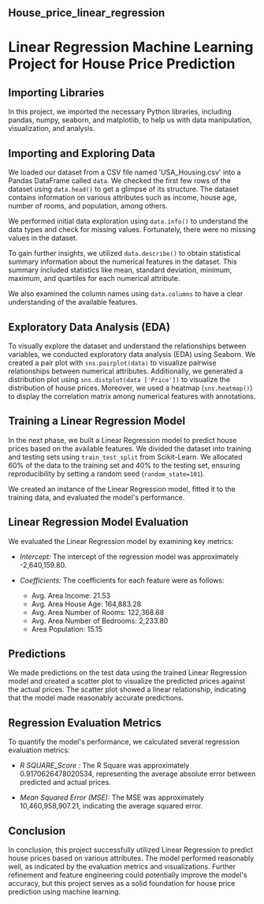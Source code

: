 ## House_price_linear_regression
# Linear Regression Machine Learning Project for House Price Prediction

## Importing Libraries
In this project, we imported the necessary Python libraries, including pandas, numpy, seaborn, and matplotlib, to help us with data manipulation, visualization, and analysis.

## Importing and Exploring Data
We loaded our dataset from a CSV file named 'USA_Housing.csv' into a Pandas DataFrame called `data`. We checked the first few rows of the dataset using `data.head()` to get a glimpse of its structure. The dataset contains information on various attributes such as income, house age, number of rooms, and population, among others.

We performed initial data exploration using `data.info()` to understand the data types and check for missing values. Fortunately, there were no missing values in the dataset.

To gain further insights, we utilized `data.describe()` to obtain statistical summary information about the numerical features in the dataset. This summary included statistics like mean, standard deviation, minimum, maximum, and quartiles for each numerical attribute.

We also examined the column names using `data.columns` to have a clear understanding of the available features.

## Exploratory Data Analysis (EDA)
To visually explore the dataset and understand the relationships between variables, we conducted exploratory data analysis (EDA) using Seaborn. We created a pair plot with `sns.pairplot(data)` to visualize pairwise relationships between numerical attributes. Additionally, we generated a distribution plot using `sns.distplot(data ['Price'])` to visualize the distribution of house prices. Moreover, we used a heatmap (`sns.heatmap()`) to display the correlation matrix among numerical features with annotations.

## Training a Linear Regression Model
In the next phase, we built a Linear Regression model to predict house prices based on the available features. We divided the dataset into training and testing sets using `train_test_split` from Scikit-Learn. We allocated 60% of the data to the training set and 40% to the testing set, ensuring reproducibility by setting a random seed (`random_state=101`).

We created an instance of the Linear Regression model, fitted it to the training data, and evaluated the model's performance.

## Linear Regression Model Evaluation
We evaluated the Linear Regression model by examining key metrics:

- *Intercept:* The intercept of the regression model was approximately -2,640,159.80.

- *Coefficients:* The coefficients for each feature were as follows:
  - Avg. Area Income: 21.53
  - Avg. Area House Age: 164,883.28
  - Avg. Area Number of Rooms: 122,368.68
  - Avg. Area Number of Bedrooms: 2,233.80
  - Area Population: 15.15

## Predictions
We made predictions on the test data using the trained Linear Regression model and created a scatter plot to visualize the predicted prices against the actual prices. The scatter plot showed a linear relationship, indicating that the model made reasonably accurate predictions.

## Regression Evaluation Metrics
To quantify the model's performance, we calculated several regression evaluation metrics:

- *R SQUARE_Score  :* The R Square was approximately 0.9170626478020534, representing the average absolute error between predicted and actual prices.

- *Mean Squared Error (MSE):* The MSE was approximately 10,460,958,907.21, indicating the average squared error.



## Conclusion
In conclusion, this project successfully utilized Linear Regression to predict house prices based on various attributes. The model performed reasonably well, as indicated by the evaluation metrics and visualizations. Further refinement and feature engineering could potentially improve the model's accuracy, but this project serves as a solid foundation for house price prediction using machine learning.
